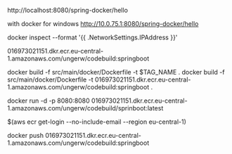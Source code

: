 http://localhost:8080/spring-docker/hello

with docker for windows
http://10.0.75.1:8080/spring-docker/hello

docker inspect --format '{{ .NetworkSettings.IPAddress }}' 

016973021151.dkr.ecr.eu-central-1.amazonaws.com/ungerw/codebuild:springboot


docker build -f src/main/docker/Dockerfile -t $TAG_NAME .
docker build -f src/main/docker/Dockerfile -t 016973021151.dkr.ecr.eu-central-1.amazonaws.com/ungerw/codebuild:springboot .
  
 
docker run -d -p 8080:8080 016973021151.dkr.ecr.eu-central-1.amazonaws.com/ungerw/codebuild/sprinboot:latest


$(aws ecr get-login --no-include-email --region eu-central-1)

docker push 016973021151.dkr.ecr.eu-central-1.amazonaws.com/ungerw/codebuild:springboot



  
